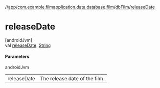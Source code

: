 //[app](../../../index.md)/[com.example.filmapplication.data.database.film](../index.md)/[dbFilm](index.md)/[releaseDate](release-date.md)

# releaseDate

[androidJvm]\
val [releaseDate](release-date.md): [String](https://kotlinlang.org/api/latest/jvm/stdlib/kotlin/-string/index.html)

#### Parameters

androidJvm

| | |
|---|---|
| releaseDate | The release date of the film. |
